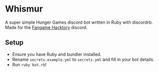 # Whismur
A super simple Hunger Games discord bot written in Ruby with discordrb. Made for the [Fangame Hacktory](https://discord.gg/8hNqE2V) discord.

## Setup
- Ensure you have Ruby and bundler installed.
- Rename `secrets.example.yml` to `secrets.yml` and fill in your bot details.
- Run `ruby bot.rb`!